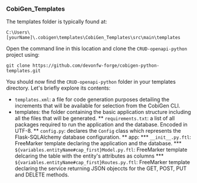 ### CobiGen_Templates

The templates folder is typically found at:

`C:\Users\[yourName]\.cobigen\templates\CobiGen_Templates\src\main\templates`

Open the command line in this location and clone the `CRUD-openapi-python` project using:

`git clone https://github.com/devonfw-forge/cobigen-python-templates.git`

You should now find the `CRUD-openapi-python` folder in your templates directory. Let's briefly explore its contents:

* `templates.xml`: a file for code generation purposes detailing the increments that will be available for selection from the CobiGen CLI.
* templates: the folder containing the basic application structure including all the files that will be generated.
** `requirements.txt`: a list of all packages required to run the application and the database. Encoded in UTF-8.
** `config.py`: declares the `Config` class which represents the Flask-SQLAlchemy database configuration.
** app:
*** `__init__.py.ftl`: FreeMarker template declaring the application and the database.
*** `${variables.entityName#cap_first}Model.py.ftl`: FreeMarker template delcaring the table with the entity's attributes as columns
*** `${variables.entityName#cap_first}Routes.py.ftl`: FreeMarker template declaring the service returning JSON objeccts for the GET, POST, PUT and DELETE methods.
